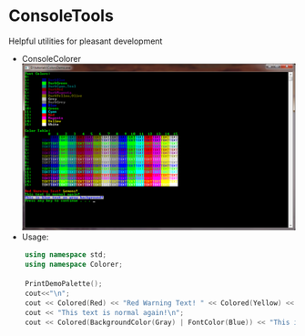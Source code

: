 # ConsoleTools
Helpful utilities for pleasant development

- ConsoleColorer 
![ConsoleColorer Demo](/ColorsDemo.png)
 - Usage: 
```C++
	using namespace std;
	using namespace Colorer;
	
	PrintDemoPalette();
	cout<<"\n";
	cout << Colored(Red) << "Red Warning Text! " << Colored(Yellow) << "Lemons!\n";
	cout << "This text is normal again!\n";
	cout << Colored(BackgroundColor(Gray) | FontColor(Blue)) << "This is blue text on gray background!\n";
```
